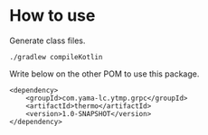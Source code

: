 # How to use
Generate class files.
```
./gradlew compileKotlin
```
Write below on the other POM to use this package.
```
<dependency>
    <groupId>com.yama-lc.ytmp.grpc</groupId>
    <artifactId>thermo</artifactId>
    <version>1.0-SNAPSHOT</version>
</dependency>
```